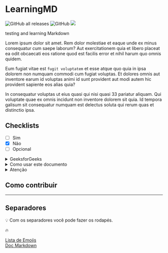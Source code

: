 # LearningMD

![GitHub all releases](https://img.shields.io/github/downloads/souzachristinna/learningMD/total?logo=github&style=flat-square)
![GitHub](https://img.shields.io/github/license/souzachristinna/LearningMD?color=blue&logo=git&logoColor=%23ffffff&style=flat-square)
![](https://img.shields.io/badge/DEVELOPER-CrisSouza-blue)

testing and learning Markdown

Lorem ipsum dolor sit amet. Rem dolor molestiae et eaque unde ex minus consequatur cum saepe laborum? Aut exercitationem quia et libero placeat ea odit obcaecati eos ratione quod est facilis error et nihil harum quo omnis quidem.

Eum fugiat vitae est `fugit voluptatem` et esse atque quo quia in ipsa dolorem non numquam commodi cum fugiat voluptas. Et dolores omnis aut inventore earum id voluptas animi id sunt provident aut modi autem hic provident sapiente eos alias quia?

In consequatur voluptas ut eius quasi qui nisi quasi 33 pariatur aliquam. Qui voluptate quae ex omnis incidunt non inventore dolorem sit quia. Id tempora galisum sit consequatur numquam est delectus soluta qui rerum quas et distinctio ipsa.

## Checklists

- [ ] Sim
- [X] Não
- [ ] Opcional

<div>
    <details>
        <summary>GeeksforGeeks</summary>
         A Computer Science Portal for Geeks
    </details>
</div>

<div>
  <details>
    <summary>Como usar este documento</summary><br>
<dl>
  <dt> Sobre o documento:</dt>
    <dd>a. Contém o Diagrama de Arquitetura de Referência e/ou outras visões para a necessidade declarada;</dd>
    <dd>b. Contém os Requisitos de Negócio conforme a necessidade de negócio e as premissas que orientam a arquitetura de referência;</dd>
    <dd>c. Contém Requisitos não- funcionais que permitem a integração da solução de negócio ao ambiente tecnológico.</dd>

<dt> Sobre o diagrama:</dt> 
  <dd>a. servirá de guia para o time de construção visualizar a arquitetura da solução e verificar as intervenções de infraestrutura e as interveniências de aplicações necessárias para a integração ao ambiente tecnológico;</dd>
  <dd>b. a partir dele você pode declarar a arquitetura da sua solução de negócio;<br>
  &nbsp;&nbsp;&nbsp;&nbsp;&nbsp;&nbsp;&nbsp;- lembre-se de especificar os usuários da solução bem como os sistemas corporativos intervenientes (siglas e banco de dados).</dd>
- Sobre os Requisitos de Negócios.
  - Leia com atenção e verifique se atendem os requisitos do seu negócio. 
  - Lembrando que pode haver requisitos não contemplados e nesse caso acione o time de arquitetura de TI para verificar a aderência da arquitetura de referência ao requisito de negócio não declarado.
- Sobre os Requisitos Não Funcionais
  - Estão declarados de forma a atender a integração da solução de negócio ao ambiente tecnológico;
  - São de responsabilidade dos times de construção conforme o domínio;
  - Podem ser transferidos na forma de texto para os documentos de Edital de Licitação (Termo de Referência) e Contrato.
- Sobre os itens XPTO
  - Recomendamos ler com atenção.
- Sobre os itens 7 em diante
  - São de leitura opcional porém recomendamos observar pois traz a visão dos requisitos não-funcionais de segurança para uma solução SaaS dentre outros.
- Em caso de dúvidas acione o time de arquitetura confome abaixo:
  - fazer referência ao time de arquitetura (acionamento)
</dl>
     </details>
</div>


<details>
  <summary>Atenção</summary>
    
  ```
  - Sobre o documento:
    - Contém o Diagrama de Arquitetura de Referência e/ou outras visões para a necessidade declarada;
    - Contém os Requisitos de Negócio conforme a necessidade de negócio e as premissas que orientam a arquitetura de referência;
    - Contém Requisitos não- funcionais que permitem a integração da solução de negócio ao ambiente tecnológico. 
  ```
    
  ```
  - Sobre o diagrama:
    - servirá de guia para o time de construção visualizar a arquitetura da solução e verificar as intervenções de infraestrutura
      e as interveniências de aplicações necessárias para a integração ao ambiente tecnológico;
    - a partir dele você pode declarar a arquitetura da sua solução de negócio;
        - lembre-se de especificar os usuários da solução bem como os sistemas corporativos intervenientes (siglas e banco de dados).
  ```
</details>







## Como contribuir 

---
## Separadores

:bulb: Com os separadores você pode fazer os rodapés.

:fire:

[Lista de Emojis](https://gitmoji.dev/)<br>
[Doc Markdown](https://daringfireball.net/projects/markdown/syntax)
